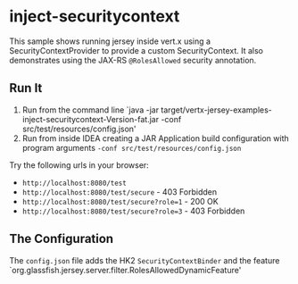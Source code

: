 # inject-securitycontext

This sample shows running jersey inside vert.x using a SecurityContextProvider to provide a custom SecurityContext.
It also demonstrates using the JAX-RS `@RolesAllowed` security annotation.


## Run It

1. Run from the command line `java -jar target/vertx-jersey-examples-inject-securitycontext-Version-fat.jar -conf src/test/resources/config.json'
2. Run from inside IDEA creating a JAR Application build configuration with program arguments `-conf src/test/resources/config.json`

Try the following urls in your browser:
* `http://localhost:8080/test`
* `http://localhost:8080/test/secure` - 403 Forbidden
* `http://localhost:8080/test/secure?role=1` - 200 OK
* `http://localhost:8080/test/secure?role=3` - 403 Forbidden


## The Configuration

The `config.json` file adds the HK2 `SecurityContextBinder` and the feature `org.glassfish.jersey.server.filter.RolesAllowedDynamicFeature'

